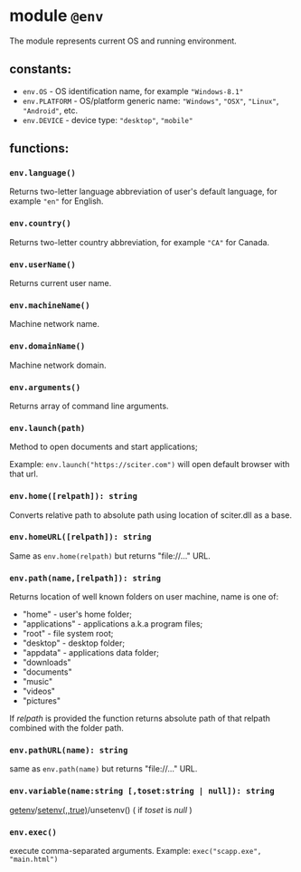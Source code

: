 # module `@env`

The module represents current OS and running environment.

## constants:

* `env.OS` - OS identification name, for example `"Windows-8.1"`
* `env.PLATFORM` - OS/platform generic name: `"Windows"`, `"OSX"`, `"Linux"`, `"Android"`, etc.
* `env.DEVICE` - device type: `"desktop"`, `"mobile"`

## functions:

### `env.language()`

Returns two-letter language abbreviation of user's default language, for example `"en"` for English.

### `env.country()`

Returns two-letter country abbreviation, for example `"CA"` for Canada.  

### `env.userName()`

 Returns current user name. 

### `env.machineName()`
  
Machine network name.  

### `env.domainName()`
  
Machine network domain.

### `env.arguments()`

Returns array of command line arguments.

### `env.launch(path)`
  
Method to open documents and start applications;

Example: `env.launch("https://sciter.com")` will open default browser with that url.

### `env.home([relpath]): string`

Converts relative path to absolute path using location of sciter.dll as a base. 

### `env.homeURL([relpath]): string`
 
Same as `env.home(relpath)` but returns "file://..." URL.

### `env.path(name,[relpath]): string`

Returns location of well known folders on user machine, name is one of: 

+ "home" - user's home folder;
+ "applications" - applications a.k.a program files;
+ "root" - file system root;
+ "desktop" - desktop folder;
+ "appdata" - applications data folder;
+ "downloads"
+ "documents"
+ "music"
+ "videos"
+ "pictures"

If _relpath_ is provided the function returns absolute path of that relpath combined with the folder path.

### `env.pathURL(name): string`
 
same as `env.path(name)` but returns "file://..." URL.

### `env.variable(name:string [,toset:string | null]): string`

[getenv](https://man7.org/linux/man-pages/man3/getenv.3.html)/[setenv(,,true)](https://man7.org/linux/man-pages/man3/setenv.3.html)/unsetenv() ( if _toset_ is _null_ )

### `env.exec()`
 
execute comma-separated arguments. Example: `exec("scapp.exe", "main.html")`

